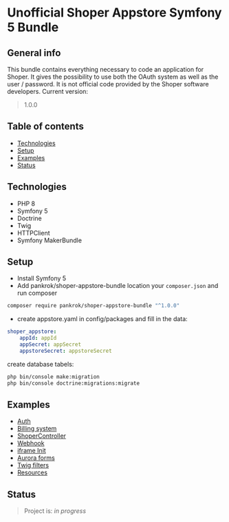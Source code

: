 # Unofficial Shoper Appstore Symfony 5 Bundle
## General info
This bundle contains everything necessary to code an application for Shoper. It gives the possibility to use both the OAuth system as well as the user / password. It is not official code provided by the Shoper software developers.
Current version:
> 1.0.0

## Table of contents
* [Technologies](#technologies)
* [Setup](#setup)
* [Examples](#examples)
* [Status](#status)

## Technologies
* PHP 8
* Symfony 5
* Doctrine
* Twig
* HTTPClient
* Symfony MakerBundle

## Setup
* Install Symfony 5
* Add pankrok/shoper-appstore-bundle location your `composer.json` and run composer

``` bash
composer require pankrok/shoper-appstore-bundle "^1.0.0"
```

* create appstore.yaml in config/packages and fill in the data:
```yaml
shoper_appstore:
    appId: appId    
    appSecret: appSecret
    appstoreSecret: appstoreSecret
```
create database tabels:
``` bash
php bin/console make:migration
php bin/console doctrine:migrations:migrate
```

## Examples

* [Auth](docs/AUTH.md) 
* [Billing system](docs/BILLING.md) 
* [ShoperController](docs/SHOPERCONTROLLER.md)
* [Webhook](docs/WEBHOOK.md)
* [iframe Init](docs/IFRAME.md)
* [Aurora forms](docs/AURORAFORMS.md)
* [Twig filters](docs/TWIGFILTERS.md)
* [Resources](docs/RESOURCES.md)

## Status
> Project is: _in progress_ 